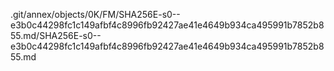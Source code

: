 .git/annex/objects/0K/FM/SHA256E-s0--e3b0c44298fc1c149afbf4c8996fb92427ae41e4649b934ca495991b7852b855.md/SHA256E-s0--e3b0c44298fc1c149afbf4c8996fb92427ae41e4649b934ca495991b7852b855.md